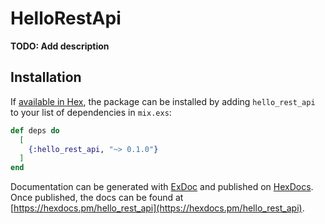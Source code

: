 # HelloRestApi

**TODO: Add description**

## Installation

If [available in Hex](https://hex.pm/docs/publish), the package can be installed
by adding `hello_rest_api` to your list of dependencies in `mix.exs`:

```elixir
def deps do
  [
    {:hello_rest_api, "~> 0.1.0"}
  ]
end
```

Documentation can be generated with [ExDoc](https://github.com/elixir-lang/ex_doc)
and published on [HexDocs](https://hexdocs.pm). Once published, the docs can
be found at [https://hexdocs.pm/hello_rest_api](https://hexdocs.pm/hello_rest_api).


